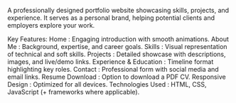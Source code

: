 A professionally designed portfolio website showcasing skills, projects, and experience. It serves as a personal brand, helping potential clients and employers explore your work.

Key Features:
  Home                    : Engaging introduction with smooth animations.
  About Me                : Background, expertise, and career goals.
  Skills                  : Visual representation of technical and soft skills.
  Projects                : Detailed showcase with descriptions, images, and live/demo links.
  Experience & Education  : Timeline format highlighting key roles.
  Contact                 : Professional form with social media and email links.
  Resume Download         : Option to download a PDF CV.
  Responsive Design       : Optimized for all devices.
  Technologies Used       : HTML, CSS, JavaScript (+ frameworks where applicable).
